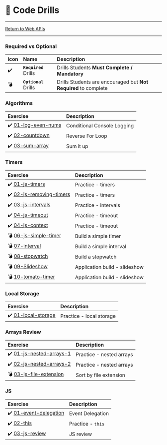 # :dart: Code Drills

<hr> 

[Return to Web APIs](../README.md)

<hr> 

### Required vs Optional

| Icon | Name | Description |
|:--|:--|:--|
| :heavy_check_mark:  | **`Required`** Drills  | Drills Students **Must Complete / Mandatory** |
| :bomb:  | **`Optional`** Drills  | Drills Students are encouraged but **Not Required** to complete |

### Algorithms

|  Exercise |  Description |
|:--	|:--
| :heavy_check_mark: [01-log-even-nums](00-algorithms/01-log-even-nums/README.md) | Conditional Console Logging
| :heavy_check_mark: [02-countdown](00-algorithms/02-countdown/README.md) | Reverse For Loop
| :heavy_check_mark: [03-sum-array](00-algorithms/03-sum-array/README.md) | Sum it up

### Timers

|  Exercise |  Description |
|:--	|:--
| :heavy_check_mark: [01-js-timers](01-timers/01-js-timers/README.md) | Practice - timers
| :heavy_check_mark: [02-js-removing-timers](01-timers/02-js-removing-timers/README.md) | Practice - timers
| :heavy_check_mark: [03-js-intervals](01-timers/03-js-intervals/README.md) | Practice - intervals
| :heavy_check_mark: [04-js-timeout](01-timers/04-js-timeout) | Practice - timeout
| :heavy_check_mark: [04-js-context](01-timers/05-js-context) | Practice - timeout
| :bomb: [06-js-simple-timer](01-timers/06-js-simple-timer/README.md) | Build a simple timer
| :bomb: [07-interval](01-timers/07-interval/README.md) | Build a simple interval
| :bomb: [08-stopwatch](01-timers/08-stopwatch/README.md) | Build a stopwatch
| :bomb: [09-Slideshow](01-timers/09-Slideshow/README.md) | Application build - slideshow
| :bomb: [10-tomato-timer](01-timers/10-tomato-timer/README.md) | Application build - slideshow

### Local Storage

|  Exercise |  Description |
|:--	|:--
| :heavy_check_mark: [01-local-storage](02-local-storage/01-local-storage/README.md) | Practice - local storage

### Arrays Review

|  Exercise |  Description |
|:--	|:--
| :heavy_check_mark: [01-js-nested-arrays-1](03-arrays-review/01-js-nested-arrays-1/README.md) | Practice - nested arrays
| :heavy_check_mark: [02-js-nested-arrays-2](03-arrays-review/02-js-nested-arrays-2/README.md) | Practice - nested arrays
| :bomb: [03-js-file-extension](03-arrays-review/03-js-file-extension/README.md) | Sort by file extension

### JS 

|  Exercise |  Description |
|:--	|:--
| :heavy_check_mark: [01-event-delegation](04-js/01-event-delegation) | Event Delegation
| :heavy_check_mark: [02-this](04-js/02-this/README.md) | Practice - `this`
| :heavy_check_mark: [03-js-review](04-js/03-js-review/README.md) | JS review